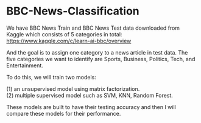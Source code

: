 # BBC-News-Classification
We have BBC News Train and BBC News Test data downloaded from Kaggle which consists of 5 categories in total:
https://www.kaggle.com/c/learn-ai-bbc/overview

And the goal is to assign one category to a news article in test data. The five categories we want to identify are Sports, Business, Politics, Tech, and Entertainment.

To do this, we will train two models: 

(1) an unsupervised model using matrix factorization.  
(2) multiple supervised model such as SVM, KNN, Random Forest.     

These models are built to have their testing accuracy and then I will compare these models for their performance.
